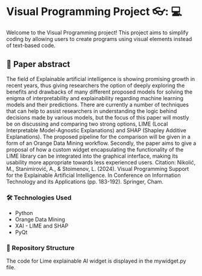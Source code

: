 # Visual Programming Project 👓: :computer:

Welcome to the Visual Programming project! This project aims to simplify coding by allowing users to create programs using visual elements instead of text-based code.

## 📖 Paper abstract 

The field of Explainable artificial intelligence is showing promising growth in recent years, thus giving researchers the option of deeply exploring the benefits and drawbacks of many different proposed models for solving the enigma of interpretability and explainability regarding machine learning models and their predictions. There are currently a number of techniques that can help to assist researchers in understanding the logic behind decisions made by various models, but the focus of this paper will mostly be on discussing and comparing two strong options, LIME (Local Interpretable Model-Agnostic Explanations) and SHAP (Shapley Additive Explanations). The proposed pipeline for the comparison will be given in a form of an Orange Data Mining workflow. Secondly, the paper aims to give a proposal of how a custom widget encapsulating the functionality of the LIME library can be integrated into the graphical interface, making its usability more appropriate towards less experienced users.
Citation: Nikolić, M., Stanimirović, A., & Stoimenov, L. (2024). Visual Programming Support for the Explainable Artificial Intelligence. In Conference on Information Technology and its Applications (pp. 183-192). Springer, Cham.

### :hammer_and_wrench: Technologies Used

- Python
- Orange Data Mining
- XAI - LIME and SHAP
- PyQt 

### :file_folder: Repository Structure
The code for Lime explainable AI widget is displayed in the mywidget.py file.

